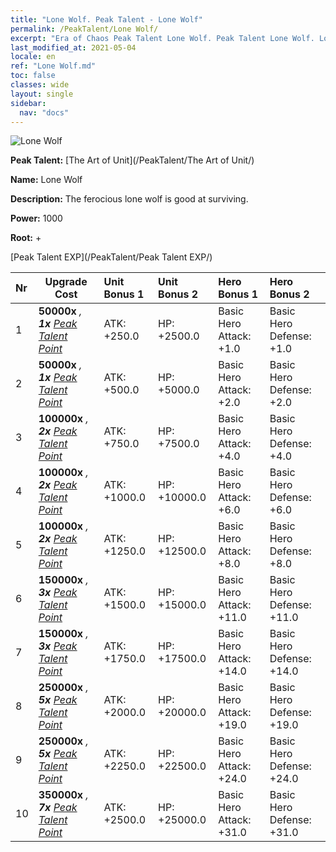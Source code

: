 ```yaml
---
title: "Lone Wolf. Peak Talent - Lone Wolf"
permalink: /PeakTalent/Lone Wolf/
excerpt: "Era of Chaos Peak Talent Lone Wolf. Peak Talent Lone Wolf. Lone Wolf"
last_modified_at: 2021-05-04
locale: en
ref: "Lone Wolf.md"
toc: false
classes: wide
layout: single
sidebar:
  nav: "docs"
---
```


  ![Lone Wolf](/images/pt/talent_2001.png)

  **Peak Talent:** [The Art of Unit](/PeakTalent/The Art of Unit/)

  **Name:** Lone Wolf

  **Description:** The ferocious lone wolf is good at surviving.

  **Power:** 1000

  **Root:** +

  [Peak Talent EXP](/PeakTalent/Peak Talent EXP/)

  | Nr | Upgrade Cost | Unit Bonus 1 | Unit Bonus 2 | Hero Bonus 1 | Hero Bonus 2 |
  |:---|--------------|:-------------|:-------------|:-------------|:-------------|
  | 1 |  **50000x** <i class="fas fa-coins"/>, **1x** [Peak Talent Point](/Items/con_934/) | ATK: +250.0 | HP: +2500.0 | Basic Hero Attack: +1.0 | Basic Hero Defense: +1.0 |
  | 2 |  **50000x** <i class="fas fa-coins"/>, **1x** [Peak Talent Point](/Items/con_934/) | ATK: +500.0 | HP: +5000.0 | Basic Hero Attack: +2.0 | Basic Hero Defense: +2.0 |
  | 3 |  **100000x** <i class="fas fa-coins"/>, **2x** [Peak Talent Point](/Items/con_934/) | ATK: +750.0 | HP: +7500.0 | Basic Hero Attack: +4.0 | Basic Hero Defense: +4.0 |
  | 4 |  **100000x** <i class="fas fa-coins"/>, **2x** [Peak Talent Point](/Items/con_934/) | ATK: +1000.0 | HP: +10000.0 | Basic Hero Attack: +6.0 | Basic Hero Defense: +6.0 |
  | 5 |  **100000x** <i class="fas fa-coins"/>, **2x** [Peak Talent Point](/Items/con_934/) | ATK: +1250.0 | HP: +12500.0 | Basic Hero Attack: +8.0 | Basic Hero Defense: +8.0 |
  | 6 |  **150000x** <i class="fas fa-coins"/>, **3x** [Peak Talent Point](/Items/con_934/) | ATK: +1500.0 | HP: +15000.0 | Basic Hero Attack: +11.0 | Basic Hero Defense: +11.0 |
  | 7 |  **150000x** <i class="fas fa-coins"/>, **3x** [Peak Talent Point](/Items/con_934/) | ATK: +1750.0 | HP: +17500.0 | Basic Hero Attack: +14.0 | Basic Hero Defense: +14.0 |
  | 8 |  **250000x** <i class="fas fa-coins"/>, **5x** [Peak Talent Point](/Items/con_934/) | ATK: +2000.0 | HP: +20000.0 | Basic Hero Attack: +19.0 | Basic Hero Defense: +19.0 |
  | 9 |  **250000x** <i class="fas fa-coins"/>, **5x** [Peak Talent Point](/Items/con_934/) | ATK: +2250.0 | HP: +22500.0 | Basic Hero Attack: +24.0 | Basic Hero Defense: +24.0 |
  | 10 |  **350000x** <i class="fas fa-coins"/>, **7x** [Peak Talent Point](/Items/con_934/) | ATK: +2500.0 | HP: +25000.0 | Basic Hero Attack: +31.0 | Basic Hero Defense: +31.0 |

